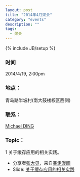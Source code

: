```yaml
---
layout: post
title: "2014年4月聚会"
category: "events"
description: ""
tags:
  - 聚会
---
```

{% include JB/setup %}

### 时间
2014/4/19, 2:00pm

### 地点：
青岛路半坡村(南大鼓楼校区西侧)

### 联系：
[Michael DING][michael-ding]

### Topic：

1 关于缓存应用的相关实践。

* 分享者[张大贝][dabei]，来自[暴走漫画][baozoumanhua]
* Slide: [关于缓存应用的相关实践][cache]

[michael-ding]:https://github.com/yandy
[dabei]:https://github.com/iamzhangdabei
[baozoumanhua]:http://baozoumanhua.com/
[cache]:https://github.com/njlug/resources/raw/master/%E6%9A%B4%E8%B5%B0%E6%BC%AB%E7%94%BBcache.odp

